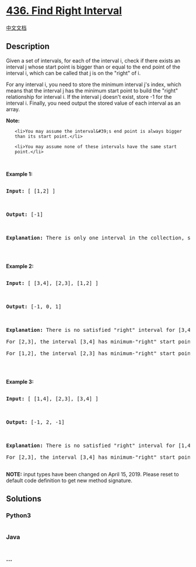 # [436. Find Right Interval](https://leetcode.com/problems/find-right-interval)

[中文文档](/solution/0400-0499/0436.Find%20Right%20Interval/README.md)

## Description
<p>Given a set of intervals, for each of the interval i, check if there exists an interval j whose start point is bigger than or equal to the end point of the interval i, which can be called that j is on the &quot;right&quot; of i.</p>



<p>For any interval i, you need to store the minimum interval j&#39;s index, which means that the interval j has the minimum start point to build the &quot;right&quot; relationship for interval i. If the interval j doesn&#39;t exist, store -1 for the interval i. Finally, you need output the stored value of each interval as an array.</p>



<p><b>Note:</b></p>



<ol>

	<li>You may assume the interval&#39;s end point is always bigger than its start point.</li>

	<li>You may assume none of these intervals have the same start point.</li>

</ol>



<p>&nbsp;</p>



<p><b>Example 1:</b></p>



<pre>

<b>Input:</b> [ [1,2] ]



<b>Output:</b> [-1]



<b>Explanation:</b> There is only one interval in the collection, so it outputs -1.

</pre>



<p>&nbsp;</p>



<p><b>Example 2:</b></p>



<pre>

<b>Input:</b> [ [3,4], [2,3], [1,2] ]



<b>Output:</b> [-1, 0, 1]



<b>Explanation:</b> There is no satisfied &quot;right&quot; interval for [3,4].

For [2,3], the interval [3,4] has minimum-&quot;right&quot; start point;

For [1,2], the interval [2,3] has minimum-&quot;right&quot; start point.

</pre>



<p>&nbsp;</p>



<p><b>Example 3:</b></p>



<pre>

<b>Input:</b> [ [1,4], [2,3], [3,4] ]



<b>Output:</b> [-1, 2, -1]



<b>Explanation:</b> There is no satisfied &quot;right&quot; interval for [1,4] and [3,4].

For [2,3], the interval [3,4] has minimum-&quot;right&quot; start point.

</pre>



<p><strong>NOTE:</strong>&nbsp;input types have been changed on April 15, 2019. Please reset to default code definition to get new method signature.</p>




## Solutions


<!-- tabs:start -->

### **Python3**

```python

```

### **Java**

```java

```

### **...**
```

```

<!-- tabs:end -->
